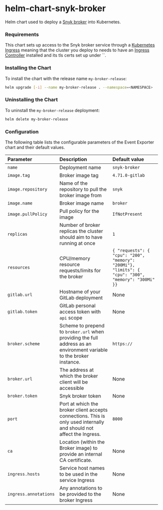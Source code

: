 # helm-chart-snyk-broker

Helm chart used to deploy a [Snyk broker](https://github.com/snyk/broker) into Kubernetes.

### Requirements
This chart sets up access to the Snyk broker service through a [Kubernetes Ingress](https://kubernetes.io/docs/concepts/services-networking/ingress/) 
meaning that the cluster you deploy to needs to have an [Ingress Controller](https://kubernetes.io/docs/concepts/services-networking/ingress-controllers/)
installed and its tls certs set up under ``.

### Installing the Chart

To install the chart with the release name `my-broker-release`:

```bash
helm upgrade [-i] --name my-broker-release . --namespace=<NAMESPACE>
```

### Uninstalling the Chart

To uninstall the `my-broker-release` deployment:
```bash
helm delete my-broker-release
```

### Configuration
The following table lists the configurable parameters of the Event Exporter chart and their default values.

| Parameter             | Description                                                                                                          | Default value                                                                                      |
| :-------------------- | :------------------------------------------------------------------------------------------------------------------- | :------------------------------------------------------------------------------------------------- |
| `name`                | Deployment name                                                                                                      | `snyk-broker`                                                                                      |
| `image.tag`           | Broker image tag                                                                                                     | `4.71.0-gitlab`                                                                                    |
| `image.repository`    | Name of the repository to pull the broker image from                                                                 | `snyk`                                                                                             |
| `image.name`          | Broker image name                                                                                                    | `broker`                                                                                           |
| `image.pullPolicy`    | Pull policy for the image                                                                                            | `IfNotPresent`                                                                                     |
| `replicas`            | Number of broker replicas the cluster should aim to have running at once                                             | `1`                                                                                                |
| `resources`           | CPU/memory resource requests/limits for the broker                                                                   | `{ "requests": { "cpu": "200", "memory": "200Mi"}, "limits": { "cpu": "300", "memory": "300Mi" }}` |
| `gitlab.url`          | Hostname of your GitLab deployment                                                                                   | None                                                                                               |
| `gitlab.token`        | GitLab personal access token with `api` scope                                                                        | None                                                                                               |
| `broker.scheme`       | Scheme to prepend to `broker.url` when providing the full address as an environment variable to the broker instance. | `https://`                                                                                         |
| `broker.url`          | The address at which the broker client will be accessible                                                            | None                                                                                               |
| `broker.token`        | Snyk broker token                                                                                                    | None                                                                                               |
| `port`                | Port at which the broker client accepts connections. This is only used internally and should not affect the Ingress. | `8000`                                                                                             |
| `ca`                  | Location (within the Broker image) to provide an internal CA certificate.                                            | None                                                                                               |
| `ingress.hosts`       | Service host names to be used in the service Ingress                                                                 | None                                                                                               |
| `ingress.annotations` | Any annotations to be provided to the broker Ingress                                                                 | None                                                                                               |
